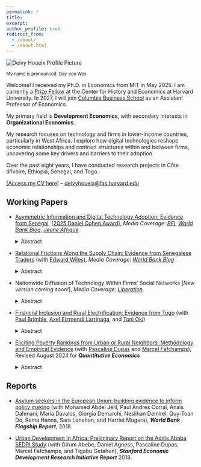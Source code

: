 ```yaml
---
permalink: /
title: 
excerpt: 
author_profile: true
redirect_from: 
  - /about/
  - /about.html
---
```


<div class="profile-container">
  <div class="profile-picture">
    <img src="https://raw.githubusercontent.com/houeix/houeix.github.io/master/images/profile_dh_v2.jpg" alt="Deivy Houeix Profile Picture"/>
    <p class="pronunciation"><small>My name is pronounced: Day-vee Wex</small></p>
  </div>

  <div class="profile-text">
    <p>Welcome! I received my Ph.D. in Economics from MIT in May 2025. I am currently a <a href="https://histecon.fas.harvard.edu/ehppf/index.html">Prize Fellow</a> at the Center for History and Economics at Harvard University. In 2027, I will join <a href="https://business.columbia.edu/faculty/divisions/economics/people">Columbia Business School</a> as an Assistant Professor of Economics.</p>
    <p>My primary field is <strong>Development Economics</strong>, with secondary interests in <strong>Organizational Economics</strong>.</p>
    <p>My research focuses on technology and firms in lower-income countries, particularly in West Africa. I explore how digital technologies reshape economic relationships and contract structures within and between firms, uncovering some key drivers and barriers to their adoption.</p>
    <p>Over the past eight years, I have conducted research projects in Côte d'Ivoire, Ethiopia, Senegal, and Togo.</p>
  </div>
</div>
<div class="profile-info">
  <a href="https://deivyhoueix.com/files/DeivyHoueix_CV.pdf">[Access my CV here]</a> – 
  <a href="mailto:deivyhoueix@fas.harvard.edu">deivyhoueix@fas.harvard.edu</a>
</div>

## Working Papers

- <a href="https://deivyhoueix.com/files/jmp_houeix.pdf">Asymmetric Information and Digital Technology Adoption: Evidence from Senegal</a>,  <a href="https://www.parisschoolofeconomics.eu/en/news/deivy-houeix-phd-student-mit-winner-of-the-daniel-cohen-award-2025">[2025 Daniel Cohen Award]</a>, _Media Coverage_: <a href="https://www.rfi.fr/fr/podcasts/afrique-économie/20230222-à-dakar-le-paiement-mobile-facilite-les-transactions-et-améliore-les-revenus-des-taxis">_RFI_</a>, <a href="https://blogs.worldbank.org/en/impactevaluations/unlocking-digital-potential--the-double-edged-sword-of-observabi">_World Bank Blog_</a>, <a href="https://www.jeuneafrique.com/1707259/economie-entreprises/mobile-money-la-transparence-promise-peut-freiner-son-adoption-en-afrique/">_Jeune Afrique_</a>
   <details>
        <summary>Abstract</summary> 
        <div class="abstract-content">
            <p>Digital technologies promise large productivity gains but inherently generate data observability. I show that this feature is a double-edged sword: it reduces information frictions and raises efficiency, yet it threatens agents' informational rents and deters adoption. Two field experiments in Senegal's taxi industry reveal this trade-off. When transactions are observable, owners monitor effectively and driver effort rises, but adoption falls---especially among poorer, low-performing drivers. Removing observability nearly doubles adoption and, in a relational contract framework, increases total welfare. The findings highlight how the very feature that enhances efficiency of digital tools can also hinder their diffusion.</p>
        </div>
    </details>
    

- <a href="https://edwardwiles.github.io/storage/papers/senegal_traders.pdf">Relational Frictions Along the Supply Chain: Evidence from Senegalese Traders</a> (with <a href="https://www.edward-wiles.com">Edward Wiles</a>), _Media Coverage_: <a href="https://blogs.worldbank.org/en/impactevaluations/can-social-media-alleviate-search-and-trust-frictions-in-interna">_World Bank Blog_</a>
   <details>
        <summary>Abstract</summary> 
        <div class="abstract-content">
            <p>Search and trust frictions have historically made it hard for small firms in lower-income countries to buy inputs from foreign markets. The growth in smartphone ownership and social media usage has the potential to alleviate these barriers. Informed by a dynamic model of relational contracting, we run a field experiment leveraging these technological tools to provide exogenous variation in (1) search frictions and (2) trust frictions (adverse selection and moral hazard) in a large international import market. In the search treatment, we connect a randomly selected 80\% of 1,862 small garment firms in Senegal to new suppliers in Türkiye. We then cross-randomize two trust treatments that provide additional information about the types (adverse selection) and incentives (moral hazard) of these new suppliers. Reducing search frictions is sufficient to increase access to foreign markets: in all treated groups, firms are 26% more likely to have the varieties a mystery shopper requests, and the goods sold are 30% more likely to be high quality. However, the trust treatments are necessary for longer-term effects: using both transaction-level mobile payments data and a follow-up survey, we show that these groups are significantly more likely to develop the connections into relationships that persist beyond the endline survey. These new relationships lead to increases in medium-run profit and sales. Finally, we use the treatment effects to estimate the model and counterfactually lower the trust frictions among the whole supplier pool for a given firm, finding that the largest gains come from alleviating adverse selection.</p>
        </div>
    </details>

- Nationwide Diffusion of Technology Within Firms’ Social Networks [_New version coming soon!_], _Media Coverage_: <a href="https://www.liberation.fr/international/afrique/senegal-wave-le-pingouin-qui-bouleverse-le-secteur-du-paiement-mobile-20230304_RVTXWHCGSBB5XNDNKLNP5SCSVQ/?utm_medium=Social&utm_source=Twitter&xtor=CS7-51-#Echobox=1677936658-1">_Liberation_</a>
   <details>
        <summary>Abstract</summary> 
        <div class="abstract-content">
            <p>I conduct a randomized experiment to study the nationwide technology diffusion of a new digital payment technology in Senegal. By leveraging two novel sources of network data—mobile money transactions and anonymized phone contact directories covering the near universe of the adult population in Senegal—I causally identify three sets of adoption spillovers from taxi firms randomized to receive early access to the technology: intra-industry among taxi firms; inter-industry between taxi drivers and other small businesses; and inter-regional spillovers from the capital city to businesses in other urban centers. I show that spillovers go beyond strategic complementarities, reflecting social learning within firms' social networks, driven by social ties and remote interactions.</p>
        </div>
    </details>

    
- <a href="https://drive.google.com/file/d/148ZYYqffILOZ7Gtk_sbRpWFco6Qxj761/view?usp=sharing">Financial Inclusion and Rural Electrification: Evidence from Togo</a> (with <a href="https://pbrimble.github.io">Paul Brimble</a>, <a href="https://mbrg.bsg.ox.ac.uk/person/axel-eizmendi-larrinaga">Axel Eizmendi Larrinaga</a>, and <a href="https://www.hks.harvard.edu/centers/cid/about-cid/people/phd-affiliates/toni-oki">Toni Oki</a>)
   <details>
        <summary>Abstract</summary> 
        <div class="abstract-content">
            <p>Most people in sub-Saharan Africa still lack access to electricity, despite rural electrification being a policy priority. We provide evidence that high transaction costs, particularly transportation expenses to access mobile money agents for bill payments, are a key friction for rural households.  In rural Togo, these costs account for 28% of solar electricity-related expenditures, rising to 43% in more remote areas. To assess the impact of transaction costs on policy outcomes, we analyze the staggered rollout of two nationwide policies in Togo in 2019: a solar home system subsidy and an expansion of mobile money agents. The subsidy, which nearly halves electricity prices, more than doubles adoption rates. However, the effects vary significantly: households with lower transaction costs—those with direct access to mobile money agents—adopt at much higher rates and decrease the number of payments they make in response to the price reduction. The mobile money agent expansion led to nearly a threefold increase in adoption, an effect similar to that of the subsidy. By reducing transaction costs, these policies enable bulk purchases and lessen the need for frequent payments. Our findings highlight the complementary roles of subsidies and financial inclusion in improving rural electrification and access to essential services.</p>
        </div>
    </details>
    
- <a href="https://houeix.github.io/files/PovertyRanking_paper_2408.pdf">Eliciting Poverty Rankings from Urban or Rural Neighbors: Methodology and Empirical Evidence</a> (with <a href="https://sites.google.com/view/pascaline-dupas/home">Pascaline Dupas</a> and <a href="https://web.stanford.edu/~fafchamp/">Marcel Fafchamps</a>), Revised August 2024 for ***Quantitative Economics***
   <details>
        <summary>Abstract</summary> 
        <div class="abstract-content">
            <p>We introduce a novel approach for eliciting relative poverty rankings that aggregates partial orderings reported independently by multiple neighbors. We first identify the conditions under which the method recovers more accurate rankings than the commonly used Borda count method. We then apply the method to secondary data from rural Indonesia and to original data from urban Cote d’Ivoire. We find that the aggregation method works as well as Borda count in the rural setting but, in the urban setting, reconstructed rankings from both the pairwise and Borda count methods are often incomplete and sometimes contain ties. This disparity suggests that eliciting poverty rankings by aggregating rankings from neighbors may be more difficult in urban settings. We also confirm earlier research showing that poverty rankings elicited from neighbors are correlated with measures of poverty obtained from survey data, albeit not strongly. Our original methodology can be applied to many situations in which individuals with incomplete information can only produce a partial ranking of alternatives.</p>
        </div>
    </details>

  
## Reports
- [Asylum seekers in the European Union: building evidence to inform policy making](http://documents.worldbank.org/curated/en/832501530296269142/Asylum-seekers-in-the-European-Union-building-evidence-to-inform-policy-making) (with Mohamed Abdel Jelil, Paul Andres Corral, Anais Dahmani, Maria Davalos, Giorgia Demarchi, Neslihan Demirel, Quy-Toan Do, Rema Hanna, Sara Lenehan, and Harriet Mugera), ***World Bank Flagship Report***, 2018.

- [Urban Development in Africa: Preliminary Report on the Addis Ababa SEDRI Study](http://fsi-live.s3.us-west-1.amazonaws.com/s3fs-public/audri_addis.pdf) (with Girum Abebe, Daniel Agness, Pascaline Dupas, Marcel Fafchamps, and Tigabu Getahun), ***Stanford Economic Development Research Initiative Report*** 2018.



